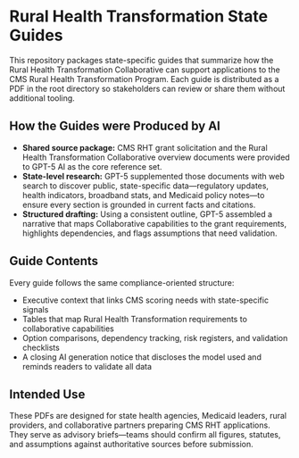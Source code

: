 # Rural Health Transformation State Guides

This repository packages state-specific guides that summarize how the Rural Health Transformation Collaborative can support applications to the CMS Rural Health Transformation Program. Each guide is distributed as a PDF in the root directory so stakeholders can review or share them without additional tooling.

## How the Guides were Produced by AI
- **Shared source package:** CMS RHT grant solicitation and the Rural Health Transformation Collaborative overview documents were provided to GPT-5 AI as the core reference set.
- **State-level research:** GPT-5 supplemented those documents with web search to discover public, state-specific data—regulatory updates, health indicators, broadband stats, and Medicaid policy notes—to ensure every section is grounded in current facts and citations.
- **Structured drafting:** Using a consistent outline, GPT-5 assembled a narrative that maps Collaborative capabilities to the grant requirements, highlights dependencies, and flags assumptions that need validation.

## Guide Contents
Every guide follows the same compliance-oriented structure:
- Executive context that links CMS scoring needs with state-specific signals
- Tables that map Rural Health Transformation requirements to collaborative capabilities
- Option comparisons, dependency tracking, risk registers, and validation checklists
- A closing AI generation notice that discloses the model used and reminds readers to validate all data

## Intended Use
These PDFs are designed for state health agencies, Medicaid leaders, rural providers, and collaborative partners preparing CMS RHT applications. They serve as advisory briefs—teams should confirm all figures, statutes, and assumptions against authoritative sources before submission.

